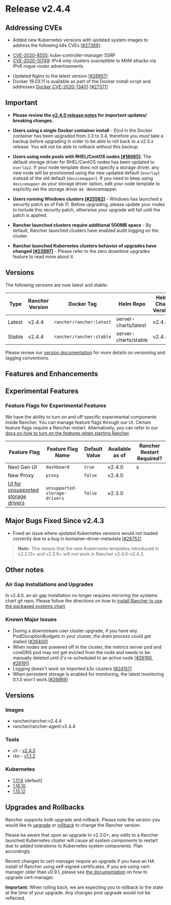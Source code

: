 # Release v2.4.4

## Addressing CVEs

* Added new Kubernetes versions with updated system images to address the following k8s CVEs [[#27369](https://github.com/rancher/rancher/issues/27369)]:
 - [CVE-2020-8555](https://groups.google.com/forum/#!msg/kubernetes-announce/BGG-uvklk7Y/Rt-IiUHbAgAJ): kube-controller-manager SSRF
 - [CVE-2020-10749](https://groups.google.com/forum/#!msg/kubernetes-announce/wGuDMGdnW9M/BL0yqFzbAgAJ): IPv4 only clusters susceptible to MitM attacks via IPv6 rogue router advertisements
* Updated Nginx to the latest version [[#26957](https://github.com/rancher/rancher/issues/26957)]
* Docker 19.03.11 is available as part of the Docker install script and addresses [Docker CVE-2020-13401](https://cve.mitre.org/cgi-bin/cvename.cgi?name=CVE-2020-13401) [[#27371](https://github.com/rancher/rancher/issues/27371)]

## Important

- **Please review the [v2.4.0 release notes](https://github.com/rancher/rancher/releases/tag/v2.4.0) for important updates/ breaking changes.**

- **Users using a single Docker container install** - Etcd in the Docker container has been upgraded from 3.3 to 3.4, therefore you *must* take a backup before upgrading in order to be able to roll back to a v2.3.x release. You will not be able to rollback without this backup. 
 
- **Users using node pools with RHEL/CentOS nodes [[#18065](https://github.com/rancher/rancher/issues/18065)]**: The default storage driver for RHEL/CentOS nodes has been updated to `overlay2`. If your node template does not specify a storage driver, any new node will be provisioned using the new updated default (`overlay`) instead of the old default (`devicemapper`). If you need to keep using `devicemapper` as your storage driver option, edit your node template to explicitly set the storage driver as `devicemapper. 

- **Users running Windows clusters [[#25582](https://github.com/rancher/rancher/issues/25582)]** - Windows has launched a security patch as of Feb 11. Before upgrading, please update your nodes to include this security patch, otherwise your upgrade will fail until the patch is applied. 
 
- **Rancher launched clusters require additional 500MB space** - By default, Rancher launched clusters have enabled audit logging on the cluster. 

 - **Rancher launched Kubernetes clusters behavior of upgrades have changed [[#23897](https://github.com/rancher/rancher/issues/23897)]** - Please refer to the zero downtime upgrades feature to read more about it. 

## Versions
The following versions are now latest and stable:

 |Type | Rancher Version | Docker Tag |Helm Repo| Helm Chart Version |
 |---|---|---|---|---|
 | Latest | v2.4.4 | `rancher/rancher:latest` | server-charts/latest |v2.4.4 |
 | Stable | v2.4.4 | `rancher/rancher:stable` | server-charts/stable | v2.4.4 | 

Please review our [version documentation](https://rancher.com/docs/rancher/v2.x/en/installation/server-tags/) for more details on versioning and tagging conventions.

## Features and Enhancements

## Experimental Features

### Feature Flags for Experimental Features
We have the ability to turn on and off specific experimental components inside Rancher. You can manage feature flags through our UI. Certain feature flags require a Rancher restart. Alternatively, you can refer to our [docs on how to turn on the features when starting Rancher](https://rancher.com/docs/rancher/v2.x/en/admin-settings/feature-flags/).

| Feature Flag | Feature Flag Name | Default Value | Available as of | Rancher Restart Required? |
| --- | ---- | --- | --- |---|
| Next Gen UI | `dashboard` | `true` | v2.4.0 | x |
| New Proxy | `proxy` | `false` | v2.4.0 | |
| [UI for unsupported storage drivers](https://rancher.com/docs/rancher/v2.x/en/admin-settings/feature-flags/enable-not-default-storage-drivers/) | `unsupported-storage-drivers` | `false` | v2.3.0 | |

## Major Bugs Fixed Since v2.4.3

- Fixed an issue where updated Kubernetes versions would not loaded correctly due to a bug in kontainer-driver-metadata [[#26752](https://github.com/rancher/rancher/issues/26752)]

> **Note:** This means that the new Kubernetes templates introduced in v2.2.13+ and v2.3.8+ will not work in Rancher v2.4.0-v2.4.3. 

## Other notes

### Air Gap Installations and Upgrades

In v2.4.0, an air gap installation no longer requires mirroring the systems chart git repo. Please follow the directions on how to [install Rancher to use the packaged systems chart](https://rancher.com/docs/rancher/v2.x/en/installation/air-gap/install-rancher).

### Known Major Issues

- During a downstream user cluster upgrade, if you have any PodDisruptionBudgets in your cluster, the drain process could get stalled [[#26400](https://github.com/rancher/rancher/issues/26400)] 
- When nodes are powered off in the cluster, the metrics server pod and coreDNS pod may not get evicted from the node and needs to be manually deleted until it's re-scheduled to an active node [[#26190](https://github.com/rancher/rancher/issues/26190), [#26191](https://github.com/rancher/rancher/issues/26191)] 
- Logging doesn't work on imported k3s clusters [[#24157](https://github.com/rancher/rancher/issues/24157)]
- When persistent storage is enabled for monitoring, the latest monitoring 0.1.0 won't work.[[#26969](https://github.com/rancher/rancher/issues/26969)]

## Versions

### Images
- rancher/rancher:v2.4.4
- rancher/rancher-agent:v2.4.4

### Tools
- cli - [v2.4.3](https://github.com/rancher/cli/releases/tag/v2.4.3)
- rke - [v1.1.2](https://github.com/rancher/rke/releases/tag/v1.1.2)

### Kubernetes

- [1.17.6](https://github.com/rancher/hyperkube/releases/tag/v1.17.6-rancher2) (default)
- [1.16.10](https://github.com/rancher/hyperkube/releases/tag/v1.16.10-rancher2) 
- [1.15.12](https://github.com/rancher/hyperkube/releases/tag/v1.15.12-rancher2) 

## Upgrades and Rollbacks

Rancher supports both upgrade and rollback. Please note the version you would like to [upgrade](https://rancher.com/docs/rancher/v2.x/en/upgrades/) or [rollback](https://rancher.com/docs/rancher/v2.x/en/backups/rollbacks/) to change the Rancher version.

Please be aware that upon an upgrade to v2.3.0+, any edits to a Rancher launched Kubernetes cluster will cause all system components to restart due to added tolerations to Kubernetes system components. Plan accordingly.

Recent changes to cert-manager require an upgrade if you have an HA install of Rancher using self-signed certificates. If you are using cert-manager older than v0.9.1, please see [the documentation](https://rancher.com/docs/rancher/v2.x/en/installation/options/upgrading-cert-manager/) on how to upgrade cert-manager.

**Important:** When rolling back, we are expecting you to rollback to the state at the time of your upgrade. Any changes post upgrade would not be reflected. 